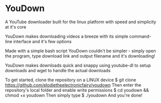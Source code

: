 # YouDown
A YouTube downloader built for the linux platform with speed and simplicity at it's core

YouDown makes downloading videos a breeze with its simple command-line interface and it's few options

Made with a simple bash script YouDown couldn't be simpler - simply open the program, type download link and output filename and it's downloading!

YouDown makes downloads quick and snappy using youtube-dl to setup downloads and wget to handle the actual downloads

To get started, clone the repository on a LINUX device
$ git clone https://github.com/elodietheelectronicfairy/youdown
Then enter the repository's local folder and enable write permissions
$ cd youdown && chmod +x youdown
Then simply type
$ ./youdown
And you're done!
